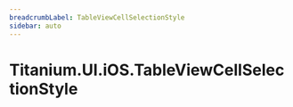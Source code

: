 ```yaml
---
breadcrumbLabel: TableViewCellSelectionStyle
sidebar: auto
---
```


# Titanium.UI.iOS.TableViewCellSelectionStyle

<ProxySummary/>

<ApiDocs/>
